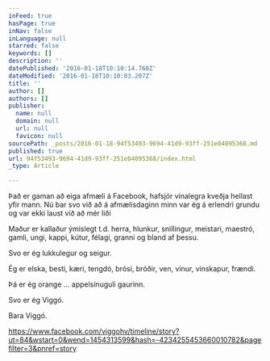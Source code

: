 ```yaml
---
inFeed: true
hasPage: true
inNav: false
inLanguage: null
starred: false
keywords: []
description: ''
datePublished: '2016-01-18T10:10:14.768Z'
dateModified: '2016-01-18T10:10:03.207Z'
title: ''
author: []
authors: []
publisher:
  name: null
  domain: null
  url: null
  favicon: null
sourcePath: _posts/2016-01-18-94f53493-9694-41d9-93ff-251e04095368.md
published: true
url: 94f53493-9694-41d9-93ff-251e04095368/index.html
_type: Article

---
```

Það er gaman að eiga afmæli á Facebook, hafsjór vinalegra kveðja hellast yfir mann. Nú bar svo við að á afmælisdaginn minn var ég á erlendri grundu og var ekki laust við að mér liði  

Maður er kallaður ýmislegt t.d. herra, hlunkur, snillingur, meistari, maestró,  gamli, ungi, kappi, kútur, félagi, granni og bland af þessu.

Svo er ég lukkulegur og seigur.

Ég er elska, besti, kæri, tengdó, brósi, bróðir, ven, vinur, vinskapur, frændi.

Þá er ég orange ... appelsínuguli gaurinn.

Svo er ég Viggó. 

Bara Viggó. 

https://www.facebook.com/viggohv/timeline/story?ut=84&wstart=0&wend=1454313599&hash=-4234255453660010782&pagefilter=3&pnref=story